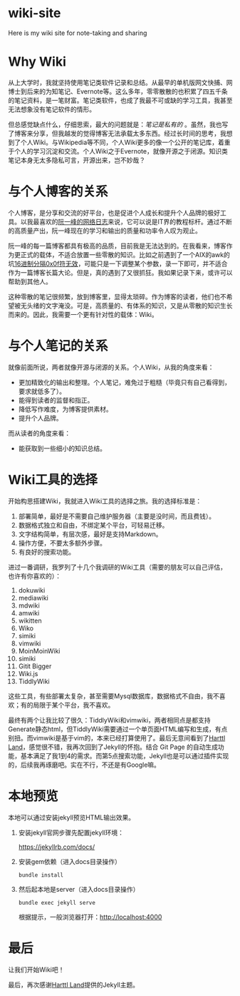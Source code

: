 # wiki-site
Here is my wiki site for note-taking and sharing

# Why Wiki

从上大学时，我就坚持使用笔记类软件记录和总结。从最早的单机版网文快捕、网博士到后来的为知笔记、Evernote等。这么多年，零零散散的也积累了四五千条的笔记资料，是一笔财富。笔记类软件，也成了我最不可或缺的学习工具，我甚至无法想象没有笔记软件的情形。

但总感觉缺点什么，仔细思索，最大的问题就是：*笔记是私有的* 。虽然，我也写了博客来分享，但我越发的觉得博客无法承载太多东西。经过长时间的思考，我想到了个人Wiki。与Wikipedia等不同，个人Wiki更多的像一个公开的笔记库，着重于个人的学习沉淀和交流。个人Wiki之于Evernote，就像开源之于闭源。知识类笔记本身无太多隐私可言，开源出来，岂不妙哉？

# 与个人博客的关系

个人博客，是分享和交流的好平台，也是促进个人成长和提升个人品牌的极好工具。以我最喜欢的[阮一峰的网络日志](http://www.ruanyifeng.com/blog/)来说，它可以说是IT界的教程标杆。通过不断的高质量产出，阮一峰现在的学习和输出的质量和功率令人叹为观止。

阮一峰的每一篇博客都具有极高的品质，目前我是无法达到的。在我看来，博客作为更正式的载体，不适合放置一些零散的知识。比如之前遇到了一个AIX的awk的坑[16进制分隔0x0f符无效](http://imshuai.com/aix-awk-hex-value-0x0f-filed-separator-is-invalid/)，可能只是一下调整某个参数，录一下即可，并不适合作为一篇博客长篇大论。但是，真的遇到了又很抓狂。我如果记录下来，或许可以帮助到其他人。

这种零散的笔记很频繁，放到博客里，显得太琐碎。作为博客的读者，他们也不希望被无头绪的文字淹没。可是，高质量的、有体系的知识，又是从零散的知识生长而来的。因此，我需要一个更有针对性的载体：Wiki。

# 与个人笔记的关系

就像前面所说，两者就像开源与闭源的关系。个人Wiki，从我的角度来看：

* 更加精致化的输出和整理。个人笔记，难免过于粗糙（毕竟只有自己看得到，要求就低多了）。
* 能得到读者的监督和指正。
* 降低写作难度，为博客提供素材。
* 提升个人品牌。

而从读者的角度来看：

* 能获取到一些细小的知识总结。

# Wiki工具的选择

开始构思搭建Wiki，我就进入Wiki工具的选择之旅。我的选择标准是：

1. 部署简单，最好是不需要自己维护服务器（主要是没时间，而且费钱）。
2. 数据格式独立和自由，不绑定某个平台，可轻易迁移。
3. 文字结构简单，有层次感，最好是支持Markdown。
4. 操作方便，不要太多额外步骤。
5. 有良好的搜索功能。

进过一番调研，我罗列了十几个我调研的Wiki工具（需要的朋友可以自己评估，也许有你喜欢的）：

1.	dokuwiki
2.	mediawiki
3.	mdwiki
4.	amwiki
5.	wikitten
6.	Wiko
7.	simiki
8.	vimwiki
9.	MoinMoinWiki
10.	simiki
11.	Gitit Bigger
12.	Wiki.js
13. TiddlyWiki

这些工具，有些部署太复杂，甚至需要Mysql数据库，数据格式不自由，我不喜欢；有的局限于某个平台，我不喜欢。

最终有两个让我比较了很久：TiddlyWiki和vimwiki，两者相同点是都支持Generate静态html，但TiddlyWiki需要通过一个单页面HTML编写和生成，有点别扭。而vimwiki是基于vim的，本来已经打算使用了。最后无意间看到了[Harttl Land](https://harttle.land/)，感觉很不错，我再次回到了Jekyll的怀抱。结合 Git Page 的自动生成功能，基本满足了我1到4的需求。而第5点搜索功能，Jekyll也是可以通过插件实现的，后续我再琢磨吧。实在不行，不还是有Google嘛。



# 本地预览

本地可以通过安装jekyll预览HTML输出效果。

1. 安装jekyll官网步骤先配置jekyll环境：

   <https://jekyllrb.com/docs/>

2. 安装gem依赖（进入docs目录操作）

   ```shell
   bundle install
   ```

3. 然后起本地是server（进入docs目录操作）

   ```
   bundle exec jekyll serve
   ```

   根据提示，一般浏览器打开：<http://localhost:4000>



# 最后

让我们开始Wiki吧！

最后，再次感谢[Harttl Land](https://harttle.land/)提供的Jekyll主题。



